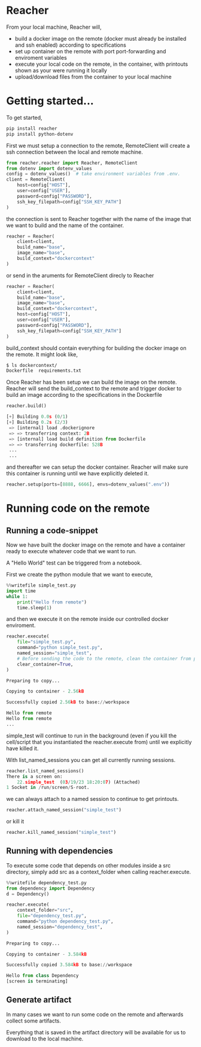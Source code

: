 # Reacher

From your local machine, Reacher will,

+ build a docker image on the remote (docker must already be installed and ssh enabled) according to specifications
+ set up container on the remote with port port-forwarding and enviroment variables 
+ execute your local code on the remote, in the container, with printouts shown as your were running it locally
+ upload/download files from the container to your local machine


# Getting started...

To get started,

```bash
pip install reacher
pip install python-dotenv
```

First we must setup a connection to the remote, RemoteClient will create a ssh connection between the local and remote machine.

```python
from reacher.reacher import Reacher, RemoteClient
from dotenv import dotenv_values
config = dotenv_values()  # take environment variables from .env.
client = RemoteClient(
    host=config["HOST"],
    user=config["USER"],
    password=config["PASSWORD"],
    ssh_key_filepath=config["SSH_KEY_PATH"]
)
```

the connection is sent to Reacher together with the name of the image that we want to build and the name of the container.

```python
reacher = Reacher(
    client=client,
    build_name="base",
    image_name="base",
    build_context="dockercontext"
)
```

or send in the aruments for RemoteClient direcly to Reacher

```python
reacher = Reacher(
    client=client,
    build_name="base",
    image_name="base",
    build_context="dockercontext",
    host=config["HOST"],
    user=config["USER"],
    password=config["PASSWORD"],
    ssh_key_filepath=config["SSH_KEY_PATH"]
)
```

build_context should contain everything for building the docker image on the remote. It might look like,

```bash
$ ls dockercontext/
Dockerfile  requirements.txt
```

Once Reacher has been setup we can build the image on the remote. Reacher will send the build_context to the remote and
trigger docker to build an image according to the specifications in the Dockerfile

```python
reacher.build()

[+] Building 0.0s (0/1)                                                         
[+] Building 0.2s (2/3)                                                         
 => [internal] load .dockerignore                                          0.0s
 => => transferring context: 2B                                            0.0s
 => [internal] load build definition from Dockerfile                       0.0s
 => => transferring dockerfile: 528B                                       0.0
 ...
 ...
```

and thereafter we can setup the docker container. Reacher will make sure this container is running until we have explicitly deleted it.

```python
reacher.setup(ports=[8888, 6666], envs=dotenv_values(".env"))
```

# Running code on the remote 

## Running a code-snippet 

Now we have built the docker image on the remote and have a container ready to execute whatever code that we want to run.

A "Hello World" test can be triggered from a notebook.

First we create the python module that we want to execute,


```python
%%writefile simple_test.py
import time
while 1:
    print("Hello from remote")
    time.sleep(1)
```

and then we execute it on the remote inside our controlled docker enviroment.

```python
reacher.execute(
    file="simple_test.py",
    command="python simple_test.py",
    named_session="simple_test",
    # Before sending the code to the remote, clean the container from previous runs.
    clear_container=True, 
)

Preparing to copy...

Copying to container - 2.56kB

Successfully copied 2.56kB to base://workspace

Hello from remote
Hello from remote
...
```

simple_test will continue to run in the background (even if you kill the cell/script that you instantiated the reacher.execute from) until we explicitly have killed it.

With list_named_sessions you can get all currently running sessions.

```python
reacher.list_named_sessions()
There is a screen on:
	22.simple_test	(03/19/23 18:20:07)	(Attached)
1 Socket in /run/screen/S-root.
```

we can always attach to a named session to continue to get printouts.


```python
reacher.attach_named_session("simple_test")
```

or kill it

```python
reacher.kill_named_session("simple_test")
```

## Running with dependencies 

To execute some code that depends on other modules inside a src directory, simply add src as a context_folder when calling 
reacher.execute.

```python
%%writefile dependency_test.py
from dependency import Dependency
d = Dependency()
```

```python
reacher.execute(
    context_folder="src",
    file="dependency_test.py",
    command="python dependency_test.py",
    named_session="dependency_test",
)

Preparing to copy...

Copying to container - 3.584kB

Successfully copied 3.584kB to base://workspace

Hello from class Dependency
[screen is terminating]
```

## Generate artifact 

In many cases we want to run some code on the remote and afterwards collect some artifacts.

Everything that is saved in the artifact directory will be available for us to download to the local machine. 
